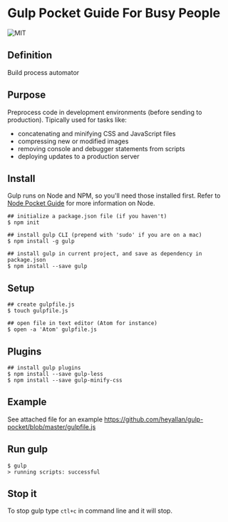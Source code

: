 # Gulp Pocket Guide For Busy People

![MIT](https://img.shields.io/badge/license-MIT-blue.svg)

## Definition

Build process automator

## Purpose

Preprocess code in development environments (before sending to production). Tipically used for tasks like:

- concatenating and minifying CSS and JavaScript files
- compressing new or modified images
- removing console and debugger statements from scripts
- deploying updates to a production server

## Install

Gulp runs on Node and NPM, so you'll need those installed first. Refer to [Node Pocket Guide](https://github.com/heyallan/node-pocket/) for more information on Node.

```shell
## initialize a package.json file (if you haven't)
$ npm init

## install gulp CLI (prepend with 'sudo' if you are on a mac)
$ npm install -g gulp

## install gulp in current project, and save as dependency in package.json
$ npm install --save gulp
```

## Setup

```shell
## create gulpfile.js
$ touch gulpfile.js

## open file in text editor (Atom for instance)
$ open -a 'Atom' gulpfile.js
```

## Plugins

```shell
## install gulp plugins
$ npm install --save gulp-less
$ npm install --save gulp-minify-css
```

## Example

See attached file for an example https://github.com/heyallan/gulp-pocket/blob/master/gulpfile.js

## Run gulp

```shell
$ gulp
> running scripts: successful
```

## Stop it

To stop gulp type `ctl+c` in command line and it will stop.
